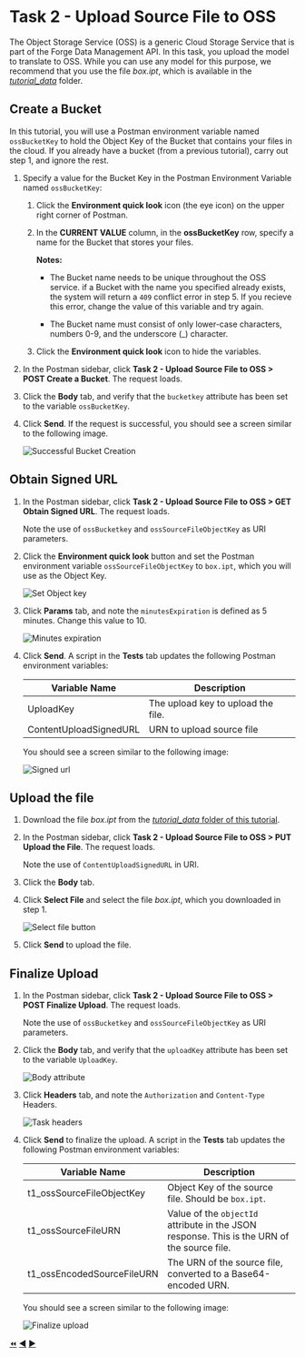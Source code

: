 # Task 2 - Upload Source File to OSS

The Object Storage Service (OSS) is a generic Cloud Storage Service that is part of the Forge Data Management API. In this task, you upload the model to translate to OSS. While you can use any model for this purpose, we recommend that you use the file *box.ipt*, which is available in the [*tutorial_data*](../tutorial_data) folder.

## Create a Bucket

In this tutorial, you will use a Postman environment variable named `ossBucketKey` to hold the Object Key of the Bucket that contains your files in the cloud. If you already have a bucket (from a previous tutorial), carry out step 1, and ignore the rest.

1. Specify a value for the Bucket Key in the Postman Environment Variable named `ossBucketKey`:

    1. Click the **Environment quick look** icon (the eye icon) on the upper right corner of Postman.

    2. In the **CURRENT VALUE** column, in the **ossBucketKey** row, specify a name for the Bucket that stores your files.

        **Notes:**  
        - The Bucket name needs to be unique throughout the OSS service. if a Bucket with the name you specified already exists, the system will return a `409` conflict error in step 5. If you recieve this error, change the value of this variable and try again.

        - The Bucket name must consist of only lower-case characters, numbers 0-9, and the underscore (_) character.

    3. Click the **Environment quick look** icon to hide the variables.

4. In the Postman sidebar, click **Task 2 - Upload Source File to OSS > POST Create a Bucket**. The request loads.

5. Click the **Body** tab, and verify that the `bucketkey` attribute has been set to the variable `ossBucketKey`.

5. Click **Send**. If the request is successful, you should see a screen similar to the following image.

   ![Successful Bucket Creation](../images/tutorial_01_task_02_create_a_bucket.png "Successful Bucket Creation")
    
## Obtain Signed URL

1. In the Postman sidebar, click **Task 2 - Upload Source File to OSS > GET Obtain Signed URL**. The request loads.

   Note the use of `ossBucketkey` and `ossSourceFileObjectKey` as URI parameters.

2. Click the **Environment quick look** button and set the Postman environment variable `ossSourceFileObjectKey` to `box.ipt`, which you will use as the Object Key.

   ![Set Object key](../images/tutorial_01_task_02_obtain_signed_url_01.png "Set Object Key")

3. Click **Params** tab, and note the `minutesExpiration` is defined as 5 minutes. Change this value to 10.

   ![Minutes expiration](../images/task2_minutes_expiration_new.png "Minutes expiration")

4. Click **Send**. A script in the **Tests** tab updates the following Postman environment variables:

   | Variable Name              | Description                                                                                 |
   |----------------------------|---------------------------------------------------------------------------------------------|
   | UploadKey | The upload key to upload the file.                                                                           |
   | ContentUploadSignedURL | URN to upload source file                                                                       |
   
   You should see a screen similar to the following image:
   
   ![Signed url](../images/task2_obtain_signed_url_new.png "Signed url")
   
## Upload the file

1. Download the file *box.ipt* from the [*tutorial_data* folder of this tutorial](../tutorial_data).

2. In the Postman sidebar, click **Task 2 - Upload Source File to OSS > PUT Upload the File**. The request loads.

   Note the use of `ContentUploadSignedURL` in URI.

3. Click the **Body** tab.

4. Click **Select File** and select the file *box.ipt*, which you downloaded in step 1.

   ![Select file button](../images/task2_upload_file_2.png "Select file button")
   
5. Click **Send** to upload the file.


## Finalize Upload

1. In the Postman sidebar, click **Task 2 - Upload Source File to OSS > POST Finalize Upload**. The request loads.

   Note the use of `ossBucketkey` and `ossSourceFileObjectKey` as URI parameters.

2. Click the **Body** tab, and verify that the `uploadKey` attribute has been set to the variable `UploadKey`.

   ![Body attribute](../images/task2_body_attribute_new.png "Body attribute")

3. Click **Headers** tab, and note the `Authorization` and `Content-Type` Headers.

   ![Task headers](../images/task2_header_new.png "Task headers")

4. Click **Send** to finalize the upload. A script in the **Tests** tab updates the following Postman environment variables:

   | Variable Name              | Description                                                                                 |
   |----------------------------|---------------------------------------------------------------------------------------------|
   | t1_ossSourceFileObjectKey  | Object Key of the source file. Should be `box.ipt`.                                         |
   | t1_ossSourceFileURN        | Value of the `objectId` attribute in the JSON response. This is the URN of the source file. |
   | t1_ossEncodedSourceFileURN | The URN of the source file, converted to a Base64-encoded URN.                              |


    You should see a screen similar to the following image:

    ![Finalize upload](../images/task2_finalize_upload_new.png "Finalize upload")


[:rewind:](../readme.md "readme.md") [:arrow_backward:](task-1.md "Previous task") [:arrow_forward:](task-3.md "Next task")
